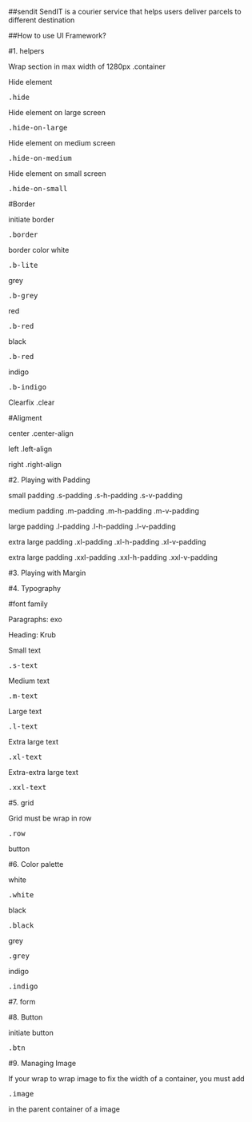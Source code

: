##sendit
SendIT is a courier service that helps users deliver parcels to different destination


##How to use UI Framework?

#1. helpers

Wrap section in max width of 1280px
.container

Hide element

<pre>.hide</pre>

Hide element on large screen
<pre>.hide-on-large</pre>

Hide element on medium screen
<pre>.hide-on-medium</pre>

Hide element on small screen
<pre>.hide-on-small</pre>

#Border

initiate border
<pre>.border</pre>

border color
white
<pre>.b-lite</pre>

grey
<pre>.b-grey</pre>

red
<pre>.b-red</pre>

black
<pre>.b-red</pre>

indigo
<pre>.b-indigo</pre>

Clearfix
.clear

#Aligment

center
.center-align

left
.left-align

right
.right-align


#2. Playing with Padding

small padding
.s-padding
.s-h-padding
.s-v-padding

medium padding
.m-padding
.m-h-padding
.m-v-padding

large padding
.l-padding
.l-h-padding
.l-v-padding

extra large padding
.xl-padding
.xl-h-padding
.xl-v-padding

extra large padding
.xxl-padding
.xxl-h-padding
.xxl-v-padding

#3. Playing with Margin


#4. Typography

#font family

Paragraphs: exo

Heading: Krub

Small text
<pre>.s-text</pre>

Medium text
<pre>.m-text</pre>

Large text
<pre>.l-text</pre>

Extra large text
<pre>.xl-text</pre>

Extra-extra large text
<pre>.xxl-text</pre>




#5. grid

Grid must be wrap in row
<pre>.row</pre>




button

#6. Color palette

white
<pre>.white</pre>

black
<pre>.black</pre>

grey
<pre>.grey</pre>

indigo
<pre>.indigo</pre>


#7. form


#8. Button

initiate button
<pre>.btn</pre>


#9. Managing Image

If your wrap to wrap image to fix the width of a container, you must add <pre>.image</pre> in the parent container of a image